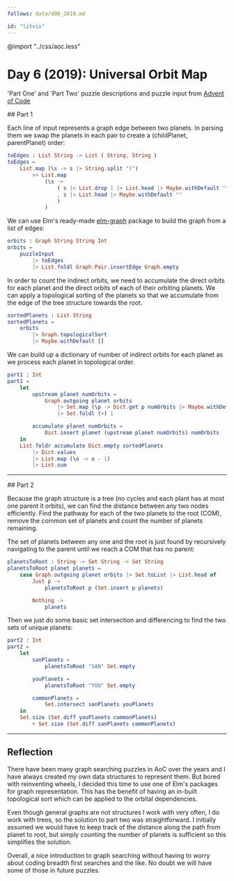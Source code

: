 ```yaml
---
follows: data/d06_2019.md

id: "litvis"
---
```


@import "../css/aoc.less"

# Day 6 (2019): Universal Orbit Map

'Part One' and 'Part Two' puzzle descriptions and puzzle input from [Advent of Code](https://adventofcode.com/2019/day/6)

## Part 1

Each line of input represents a graph edge between two planets. In parsing them we swap the planets in each pair to create a (childPlanet, parentPlanet) order:

```elm {l}
toEdges : List String -> List ( String, String )
toEdges =
    List.map (\s -> s |> String.split ")")
        >> List.map
            (\s ->
                ( s |> List.drop 1 |> List.head |> Maybe.withDefault ""
                , s |> List.head |> Maybe.withDefault ""
                )
            )
```

We can use Elm's ready-made [elm-graph](https://package.elm-lang.org/packages/drathier/elm-graph/latest/Graph) package to build the graph from a list of edges:

```elm {l}
orbits : Graph String String Int
orbits =
    puzzleInput
        |> toEdges
        |> List.foldl Graph.Pair.insertEdge Graph.empty
```

In order to count the indirect orbits, we need to accumulate the direct orbits for each planet and the direct orbits of each of their orbiting planets. We can apply a topological sorting of the planets so that we accumulate from the edge of the tree structure towards the root.

```elm {l}
sortedPlanets : List String
sortedPlanets =
    orbits
        |> Graph.topologicalSort
        |> Maybe.withDefault []
```

We can build up a dictionary of number of indirect orbits for each planet as we process each planet in topological order.

```elm {l r}
part1 : Int
part1 =
    let
        upstream planet numOrbits =
            Graph.outgoing planet orbits
                |> Set.map (\p -> Dict.get p numOrbits |> Maybe.withDefault 0)
                |> Set.foldl (+) 1

        accumulate planet numOrbits =
            Dict.insert planet (upstream planet numOrbits) numOrbits
    in
    List.foldr accumulate Dict.empty sortedPlanets
        |> Dict.values
        |> List.map (\o -> o - 1)
        |> List.sum
```

---

## Part 2

Because the graph structure is a tree (no cycles and each plant has at most one parent it orbits), we can find the distance between any two nodes efficiently. Find the pathway for each of the two planets to the root (COM), remove the common set of planets and count the number of planets remaining.

The set of planets between any one and the root is just found by recursively navigating to the parent until we reach a COM that has no parent:

```elm {l}
planetsToRoot : String -> Set String -> Set String
planetsToRoot planet planets =
    case Graph.outgoing planet orbits |> Set.toList |> List.head of
        Just p ->
            planetsToRoot p (Set.insert p planets)

        Nothing ->
            planets
```

Then we just do some basic set intersection and differencing to find the two sets of unique planets:

```elm {l r}
part2 : Int
part2 =
    let
        sanPlanets =
            planetsToRoot "SAN" Set.empty

        youPlanets =
            planetsToRoot "YOU" Set.empty

        commonPlanets =
            Set.intersect sanPlanets youPlanets
    in
    Set.size (Set.diff youPlanets commonPlanets)
        + Set.size (Set.diff sanPlanets commonPlanets)
```

---

## Reflection

There have been many graph searching puzzles in AoC over the years and I have always created my own data structures to represent them. But bored with reinventing wheels, I decided this time to use one of Elm's packages for graph representation. This has the benefit of having an in-built topological sort which can be applied to the orbital dependencies.

Even though general graphs are not structures I work with very often, I do work with trees, so the solution to part two was straightforward. I initially assumed we would have to keep track of the distance along the path from planet to root, but simply counting the number of planets is sufficient so this simplifies the solution.

Overall, a nice introduction to graph searching without having to worry about coding breadth first searches and the like. No doubt we will have some of those in future puzzles.

